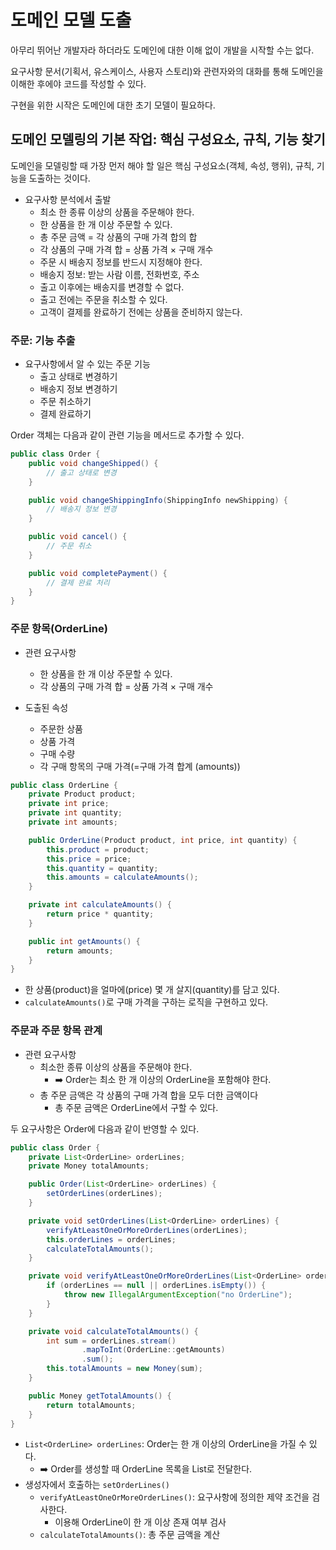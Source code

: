 # 도메인 모델 도출

아무리 뛰어난 개발자라 하더라도 도메인에 대한 이해 없이 개발을 시작할 수는 없다.

요구사항 문서(기획서, 유스케이스, 사용자 스토리)와 관련자와의 대화를 통해 도메인을 이해한 후에야 코드를 작성할 수 있다.


구현을 위한 시작은 도메인에 대한 초기 모델이 필요하다.

## 도메인 모델링의 기본 작업: 핵심 구성요소, 규칙, 기능 찾기

도메인을 모델링할 때 가장 먼저 해야 할 일은 핵심 구성요소(객체, 속성, 행위), 규칙, 기능을 도출하는 것이다.


- 요구사항 분석에서 출발
  - 최소 한 종류 이상의 상품을 주문해야 한다.
  - 한 상품을 한 개 이상 주문할 수 있다.
  - 총 주문 금액 = 각 상품의 구매 가격 합의 합
  - 각 상품의 구매 가격 합 = 상품 가격 × 구매 개수
  - 주문 시 배송지 정보를 반드시 지정해야 한다.
  - 배송지 정보: 받는 사람 이름, 전화번호, 주소
  - 출고 이후에는 배송지를 변경할 수 없다.
  - 출고 전에는 주문을 취소할 수 있다.
  - 고객이 결제를 완료하기 전에는 상품을 준비하지 않는다.

### 주문: 기능 추출

- 요구사항에서 알 수 있는 주문 기능 
  - 출고 상태로 변경하기
  - 배송지 정보 변경하기
  - 주문 취소하기
  - 결제 완료하기 

Order 객체는 다음과 같이  관련 기능을 메서드로 추가할 수 있다.

```java
public class Order {
    public void changeShipped() { 
        // 출고 상태로 변경 
    }

    public void changeShippingInfo(ShippingInfo newShipping) {
        // 배송지 정보 변경
    }

    public void cancel() {
        // 주문 취소
    }

    public void completePayment() {
        // 결제 완료 처리
    }
}
```
### 주문 항목(OrderLine)

- 관련 요구사항
  - 한 상품을 한 개 이상 주문할 수 있다.
  - 각 상품의 구매 가격 합 = 상품 가격 × 구매 개수

- 도출된 속성
  - 주문한 상품
  - 상품 가격
  - 구매 수량
  - 각 구매 항목의 구매 가격(=구매 가격 합계 (amounts))

```java
public class OrderLine {
    private Product product;
    private int price;
    private int quantity;
    private int amounts;

    public OrderLine(Product product, int price, int quantity) {
        this.product = product;
        this.price = price;
        this.quantity = quantity;
        this.amounts = calculateAmounts();
    }

    private int calculateAmounts() {
        return price * quantity;
    }

    public int getAmounts() {
        return amounts;
    }
}
```

- 한 상품(product)을 얼마에(price) 몇 개 살지(quantity)를 담고 있다.
- `calculateAmounts()`로 구매 가격을 구하는 로직을 구현하고 있다.

### 주문과 주문 항목 관계

- 관련 요구사항
  - 최소한 종류 이상의 상품을 주문해야 한다.
    - ➡️ Order는 최소 한 개 이상의 OrderLine을 포함해야 한다.
  - 총 주문 금액은 각 상품의 구매 가격 합을 모두 더한 금액이다
    - 총 주문 금액은 OrderLine에서 구할 수 있다.

두 요구사항은 Order에 다음과 같이 반영할 수 있다.

```java
public class Order {
    private List<OrderLine> orderLines;
    private Money totalAmounts;

    public Order(List<OrderLine> orderLines) {
        setOrderLines(orderLines);
    }

    private void setOrderLines(List<OrderLine> orderLines) {
        verifyAtLeastOneOrMoreOrderLines(orderLines);
        this.orderLines = orderLines;
        calculateTotalAmounts();
    }

    private void verifyAtLeastOneOrMoreOrderLines(List<OrderLine> orderLines) {
        if (orderLines == null || orderLines.isEmpty()) {
            throw new IllegalArgumentException("no OrderLine");
        }
    }

    private void calculateTotalAmounts() {
        int sum = orderLines.stream()
                .mapToInt(OrderLine::getAmounts)
                .sum();
        this.totalAmounts = new Money(sum);
    }

    public Money getTotalAmounts() {
        return totalAmounts;
    }
}
```
- `List<OrderLine> orderLines`: Order는 한 개 이상의 OrderLine을 가질 수 있다.
  - ➡️ Order를 생성할 때 OrderLine 목록을 List로 전달한다.
- 생성자에서 호출하는 `setOrderLines()`
  - `verifyAtLeastOneOrMoreOrderLines()`: 요구사항에 정의한 제약 조건을 검사한다. 
    - 이용해 OrderLine이 한 개 이상 존재 여부 검사
  - `calculateTotalAmounts()`: 총 주문 금액을 계산

